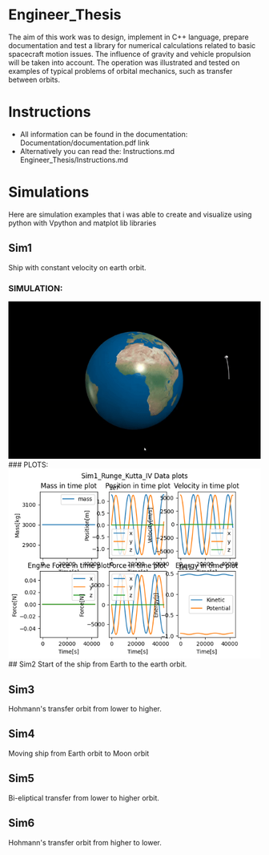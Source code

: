 # Engineer_Thesis
The aim of this work was to design, implement in C++ language, prepare documentation and test a library for numerical calculations related to basic spacecraft motion issues. The influence of gravity and vehicle propulsion will be taken into account. The operation was illustrated and tested on examples of typical problems of orbital mechanics, such as transfer between orbits.

# Instructions
- All information can be found in the documentation: 
	Documentation/documentation.pdf
link 
- Alternatively you can read the: Instructions.md
	Engineer_Thesis/Instructions.md

# Simulations
Here are simulation examples that i was able to create and visualize using python with Vpython and matplot lib libraries

## Sim1 
Ship with constant velocity on earth orbit.
### SIMULATION:
<img src="Engineer_Thesis/Gifs/Sim1_Runge_Kutta_IV.gif" alt="Simulation GIF"/>
### PLOTS:
<img src="Engineer_Thesis/Plots/Sim1_Runge_Kutta_IV.png" alt="Plot"/>
## Sim2 
Start of the ship from Earth to the earth orbit.

## Sim3
Hohmann's transfer orbit from lower to higher. 

## Sim4
Moving ship from Earth orbit to Moon orbit

## Sim5
Bi-eliptical transfer from lower to higher orbit.

## Sim6 
Hohmann's transfer orbit from higher to lower. 
